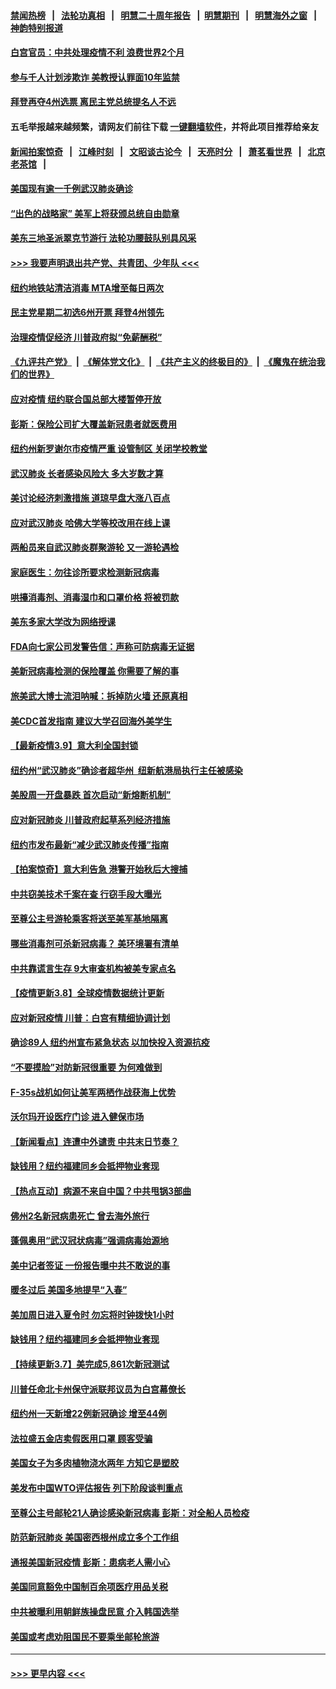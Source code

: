 #### [禁闻热榜](热点新闻.md?=0)  &nbsp;&nbsp;|&nbsp;&nbsp; [法轮功真相](https://github.com/gfw-breaker/truth/blob/master/README.md?=0) &nbsp;&nbsp;|&nbsp;&nbsp; [明慧二十周年报告](https://github.com/gfw-breaker/mh-reports/blob/master/README.md?=0) &nbsp;&nbsp;|&nbsp;&nbsp;[明慧期刊](https://github.com/gfw-breaker/mh-qikan) &nbsp;&nbsp;|&nbsp;&nbsp; [明慧海外之窗](https://github.com/gfw-breaker/mh-news/blob/master/README.md?=0) &nbsp;&nbsp;|&nbsp;&nbsp; [神韵特别报道](https://github.com/gfw-breaker/mh-news/blob/master/shenyun.md?=0)
#### [白宫官员：中共处理疫情不利 浪费世界2个月](../pages/nsc412/n11932744.md?t=03120203) 
#### [参与千人计划涉欺诈 美教授认罪面10年监禁](../pages/nsc412/n11932927.md?t=03120203) 
#### [拜登再夺4州选票 离民主党总统提名人不远](../pages/nsc412/n11932668.md?t=03120203) 
#### 五毛举报越来越频繁，请网友们前往下载 [一键翻墙软件](https://github.com/gfw-breaker/ssr-accounts)，并将此项目推荐给亲友
#### [新闻拍案惊奇](https://github.com/gfw-breaker/banned-news/blob/master/pages/link4.md) &nbsp;&nbsp;|&nbsp;&nbsp; [江峰时刻](https://github.com/gfw-breaker/banned-news/blob/master/pages/link4.md) &nbsp;&nbsp;|&nbsp;&nbsp; [文昭谈古论今](https://github.com/gfw-breaker/banned-news/blob/master/pages/link4.md) &nbsp;&nbsp;|&nbsp;&nbsp; [天亮时分](https://github.com/gfw-breaker/banned-news/blob/master/pages/link4.md) &nbsp;&nbsp;|&nbsp;&nbsp; [萧茗看世界](https://github.com/gfw-breaker/banned-news/blob/master/pages/link4.md) &nbsp;&nbsp;|&nbsp;&nbsp; [北京老茶馆](https://github.com/gfw-breaker/banned-news/blob/master/pages/link4.md) &nbsp;&nbsp;|&nbsp;&nbsp; 
#### [美国现有逾一千例武汉肺炎确诊](../pages/nsc412/n11932451.md?t=03120203) 
#### [“出色的战略家” 美军上将获颁总统自由勋章](../pages/nsc412/n11932193.md?t=03120203) 
#### [美东三地圣派翠克节游行  法轮功腰鼓队别具风采](../pages/nsc412/n11931646.md?t=03120203) 
#### [>>> 我要声明退出共产党、共青团、少年队 <<<](https://github.com/begood0513/goodnews/blob/master/quit/letter.md) 
#### [纽约地铁站清洁消毒  MTA增至每日两次](../pages/nsc412/n11931570.md?t=03120203) 
#### [民主党星期二初选6州开票 拜登4州领先](../pages/nsc412/n11931114.md?t=03120203) 
#### [治理疫情促经济 川普政府拟“免薪酬税”](../pages/nsc412/n11931088.md?t=03120203) 
#### [《九评共产党》](https://github.com/begood0513/9ping.md/blob/master/README.md) &nbsp;|&nbsp; [《解体党文化》](../../../../jtdwh.md/blob/master/README.md)  &nbsp;|&nbsp; [《共产主义的终极目的》](../../../../gczydzjmd.md/blob/master/README.md) &nbsp;|&nbsp; [《魔鬼在统治我们的世界》](../../../../mgztzwmdsj.md/blob/master/README.md) 
#### [应对疫情 纽约联合国总部大楼暂停开放](../pages/nsc412/n11930658.md?t=03120203) 
#### [彭斯：保险公司扩大覆盖新冠患者就医费用](../pages/nsc412/n11930726.md?t=03120203) 
#### [纽约州新罗谢尔市疫情严重  设管制区 关闭学校教堂](../pages/nsc412/n11930740.md?t=03120203) 
#### [武汉肺炎 长者感染风险大 多大岁数才算](../pages/nsc412/n11930449.md?t=03120203) 
#### [美讨论经济刺激措施 道琼早盘大涨八百点](../pages/nsc412/n11930191.md?t=03120203) 
#### [应对武汉肺炎 哈佛大学等校改用在线上课](../pages/nsc412/n11930193.md?t=03120203) 
#### [两船员来自武汉肺炎群聚游轮 又一游轮遇检](../pages/nsc412/n11929594.md?t=03120203) 
#### [家庭医生：勿往诊所要求检测新冠病毒](../pages/nsc412/n11928883.md?t=03120203) 
#### [哄擡消毒剂、消毒湿巾和口罩价格  将被罚款](../pages/nsc412/n11928907.md?t=03120203) 
#### [美东多家大学改为网络授课](../pages/nsc412/n11928896.md?t=03120203) 
#### [FDA向七家公司发警告信：声称可防病毒无证据](../pages/nsc412/n11928912.md?t=03120203) 
#### [美新冠病毒检测的保险覆盖 你需要了解的事](../pages/nsc412/n11928755.md?t=03120203) 
#### [旅美武大博士流泪呐喊：拆掉防火墙 还原真相](../pages/nsc412/n11928097.md?t=03120203) 
#### [美CDC首发指南 建议大学召回海外美学生](../pages/nsc412/n11928060.md?t=03120203) 
#### [【最新疫情3.9】意大利全国封锁](../pages/nsc412/n11925735.md?t=03120203) 
#### [纽约州“武汉肺炎”确诊者超华州  纽新航港局执行主任被感染](../pages/nsc412/n11927714.md?t=03120203) 
#### [美股周一开盘暴跌 首次启动“新熔断机制”](../pages/nsc412/n11927447.md?t=03120203) 
#### [应对新冠肺炎 川普政府起草系列经济措施](../pages/nsc412/n11927327.md?t=03120203) 
#### [纽约市发布最新“减少武汉肺炎传播”指南](../pages/nsc412/n11926234.md?t=03120203) 
#### [【拍案惊奇】意大利告急 港警开始秋后大搜捕](../pages/nsc412/n11926063.md?t=03120203) 
#### [中共窃美技术千案在查 行窃手段大曝光](../pages/nsc412/n11874117.md?t=03120203) 
#### [至尊公主号游轮乘客将送至美军基地隔离](../pages/nsc412/n11925689.md?t=03120203) 
#### [哪些消毒剂可杀新冠病毒？ 美环境署有清单](../pages/nsc412/n11923343.md?t=03120203) 
#### [中共靠谎言生存 9大审查机构被美专家点名](../pages/nsc412/n11925444.md?t=03120203) 
#### [【疫情更新3.8】全球疫情数据统计更新](../pages/nsc412/n11923562.md?t=03120203) 
#### [应对新冠疫情 川普：白宫有精细协调计划](../pages/nsc412/n11925128.md?t=03120203) 
#### [确诊89人  纽约州宣布紧急状态  以加快投入资源抗疫](../pages/nsc412/n11925077.md?t=03120203) 
#### [“不要摸脸”对防新冠很重要 为何难做到](../pages/nsc412/n11916113.md?t=03120203) 
#### [F-35s战机如何让美军两栖作战获海上优势](../pages/nsc412/n11896520.md?t=03120203) 
#### [沃尔玛开设医疗门诊 进入健保市场](../pages/nsc412/n11923534.md?t=03120203) 
#### [【新闻看点】连遭中外谴责 中共末日节奏？](../pages/nsc412/n11923402.md?t=03120203) 
#### [缺钱用？纽约福建同乡会抵押物业套现](../pages/nsc412/n11923090.md?t=03120203) 
#### [【热点互动】病源不来自中国？中共甩锅3部曲](../pages/nsc412/n11923404.md?t=03120203) 
#### [佛州2名新冠病患死亡 曾去海外旅行](../pages/nsc412/n11923309.md?t=03120203) 
#### [蓬佩奥用“武汉冠状病毒”强调病毒始源地](../pages/nsc412/n11923252.md?t=03120203) 
#### [美中记者签证 一份报告曝中共不敢说的事](../pages/nsc412/n11923242.md?t=03120203) 
#### [暖冬过后 美国多地提早“入春”](../pages/nsc412/n11923232.md?t=03120203) 
#### [美加周日进入夏令时 勿忘将时钟拨快1小时](../pages/nsc412/n11923222.md?t=03120203) 
#### [缺钱用？纽约福建同乡会抵押物业套现](../pages/nsc412/n11921870.md?t=03120203) 
#### [【持续更新3.7】美完成5,861次新冠测试](../pages/nsc412/n11921647.md?t=03120203) 
#### [川普任命北卡州保守派联邦议员为白宫幕僚长](../pages/nsc412/n11922507.md?t=03120203) 
#### [纽约州一天新增22例新冠确诊  增至44例](../pages/nsc412/n11922043.md?t=03120203) 
#### [法拉盛五金店卖假医用口罩  顾客受骗](../pages/nsc412/n11922036.md?t=03120203) 
#### [美国女子为多肉植物浇水两年 方知它是塑胶](../pages/nsc412/n11921742.md?t=03120203) 
#### [美发布中国WTO评估报告 列下阶段谈判重点](../pages/nsc412/n11921572.md?t=03120203) 
#### [至尊公主号邮轮21人确诊感染新冠病毒   彭斯：对全船人员检疫](../pages/nsc412/n11921909.md?t=03120203) 
#### [防范新冠肺炎 美国密西根州成立多个工作组](../pages/nsc412/n11921740.md?t=03120203) 
#### [通报美国新冠疫情 彭斯：患病老人需小心](../pages/nsc412/n11921714.md?t=03120203) 
#### [美国同意豁免中国制百余项医疗用品关税](../pages/nsc412/n11921400.md?t=03120203) 
#### [中共被曝利用朝鲜族操盘民意 介入韩国选举](../pages/nsc412/n11921006.md?t=03120203) 
#### [美国或考虑劝阻国民不要乘坐邮轮旅游](../pages/nsc412/n11921247.md?t=03120203) 

----
#### [ >>> 更早内容 <<< ](../indexes/nsc412-earlier.md)
